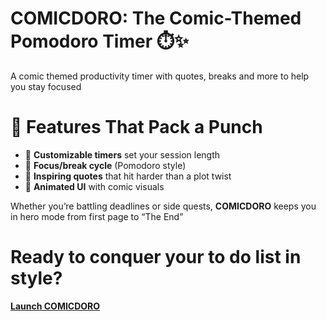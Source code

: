 # COMICDORO: The Comic-Themed Pomodoro Timer ⏱️✨  
A comic themed productivity timer with quotes, breaks and more to help you stay focused

# 🚀 Features That Pack a Punch
- 🧠 **Customizable timers** set your session length 
- 🎯 **Focus/break cycle** (Pomodoro style)  
- 💬 **Inspiring quotes** that hit harder than a plot twist
- 🎉 **Animated UI** with comic visuals  

Whether you’re battling deadlines or side quests, **COMICDORO** keeps you in hero mode from first page to “The End”



# Ready to conquer your to do list in style?
[**Launch COMICDORO**](https://ayushjsgithub.github.io/COMICDORO/)  

